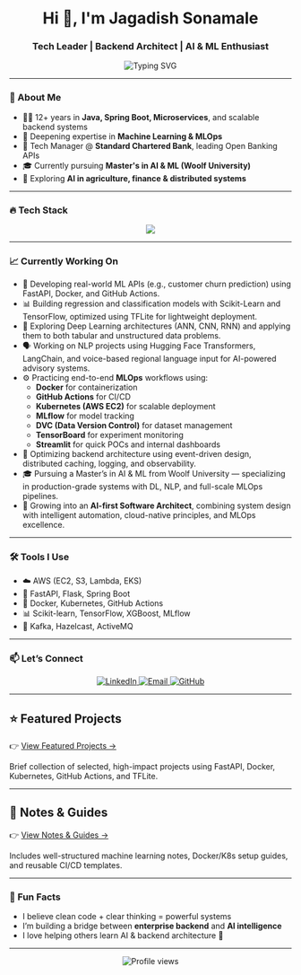 <h1 align="center">Hi 👋, I'm Jagadish Sonamale</h1>
<h3 align="center">Tech Leader | Backend Architect | AI & ML Enthusiast</h3>

<p align="center">
  <img src="https://readme-typing-svg.herokuapp.com?color=36BCF7&size=24&center=true&vCenter=true&multiline=true&width=700&lines=Technical+Manager+@+Standard+Chartered;12%2B+Years+in+Java+%7C+Microservices+%7C+AWS;Pursuing+Master%E2%80%99s+in+AI+%26+ML+%7C+Backend+%2B+ML+Hybrid" alt="Typing SVG" />
</p>

---

### 🚀 About Me

- 👨‍💻 12+ years in **Java, Spring Boot, Microservices**, and scalable backend systems  
- 🧠 Deepening expertise in **Machine Learning & MLOps**  
- 🔧 Tech Manager @ **Standard Chartered Bank**, leading Open Banking APIs  
- 🎓 Currently pursuing **Master's in AI & ML (Woolf University)**  
- 🌱 Exploring **AI in agriculture, finance & distributed systems**

---

### 🔥 Tech Stack

<p align="center">
  <img src="https://skillicons.dev/icons?i=java,spring,python,git,docker,kubernetes,aws,postgresql,mysql,fastapi,flask,tensorflow,pytorch,sklearn" />
</p>

---

### 📈 Currently Working On

- 🧪 Developing real-world ML APIs (e.g., customer churn prediction) using FastAPI, Docker, and GitHub Actions.
- 📊 Building regression and classification models with Scikit-Learn and TensorFlow, optimized using TFLite for lightweight deployment.
- 🤖 Exploring Deep Learning architectures (ANN, CNN, RNN) and applying them to both tabular and unstructured data problems.
- 🗣️ Working on NLP projects using Hugging Face Transformers, LangChain, and voice-based regional language input for AI-powered advisory systems.
- ⚙️ Practicing end-to-end **MLOps** workflows using:
  - **Docker** for containerization  
  - **GitHub Actions** for CI/CD  
  - **Kubernetes (AWS EC2)** for scalable deployment  
  - **MLflow** for model tracking  
  - **DVC (Data Version Control)** for dataset management  
  - **TensorBoard** for experiment monitoring  
  - **Streamlit** for quick POCs and internal dashboards
- 🔧 Optimizing backend architecture using event-driven design, distributed caching, logging, and observability.
- 🎓 Pursuing a Master’s in AI & ML from Woolf University — specializing in production-grade systems with DL, NLP, and full-scale MLOps pipelines.
- 🧱 Growing into an **AI-first Software Architect**, combining system design with intelligent automation, cloud-native principles, and MLOps excellence.




---

### 🛠️ Tools I Use

- ☁️ AWS (EC2, S3, Lambda, EKS)
- 🔧 FastAPI, Flask, Spring Boot
- 🐳 Docker, Kubernetes, GitHub Actions
- 📊 Scikit-learn, TensorFlow, XGBoost, MLflow
- 🔗 Kafka, Hazelcast, ActiveMQ

---

### 📫 Let’s Connect

<p align="center">
  <a href="https://www.linkedin.com/in/jagadish-sonamale/" target="_blank">
    <img src="https://img.shields.io/badge/LinkedIn-blue?style=for-the-badge&logo=linkedin" alt="LinkedIn" />
  </a>
  <a href="mailto:jagadish.sonamale@gmail.com">
    <img src="https://img.shields.io/badge/Gmail-red?style=for-the-badge&logo=gmail&logoColor=white" alt="Email" />
  </a>
  <a href="https://github.com/jagadish-sonamale" target="_blank">
    <img src="https://img.shields.io/badge/GitHub-000?style=for-the-badge&logo=github" alt="GitHub" />
  </a>
</p>

---

## ⭐ Featured Projects

👉 [View Featured Projects →](https://github.com/jagadish-sonamale/featured-projects)

Brief collection of selected, high-impact projects using FastAPI, Docker, Kubernetes, GitHub Actions, and TFLite.

---

## 📘 Notes & Guides

👉 [View Notes & Guides →](https://github.com/JagadishSonamale/notes-and-guides)

Includes well-structured machine learning notes, Docker/K8s setup guides, and reusable CI/CD templates.

---

### 🧠 Fun Facts

- I believe clean code + clear thinking = powerful systems
- I’m building a bridge between **enterprise backend** and **AI intelligence**
- I love helping others learn AI & backend architecture 🚀

---

<p align="center">
  <img src="https://komarev.com/ghpvc/?username=jagadish-sonamale&label=Profile+views&color=brightgreen&style=flat" alt="Profile views" />
</p>
